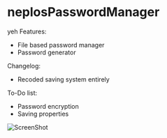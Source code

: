 # neplosPasswordManager
yeh
Features:
- File based password manager
- Password generator

Changelog:
- Recoded saving system entirely

To-Do list:
- Password encryption
- Saving properties

![ScreenShot](https://i.imgur.com/FZXO6Rh.png)
